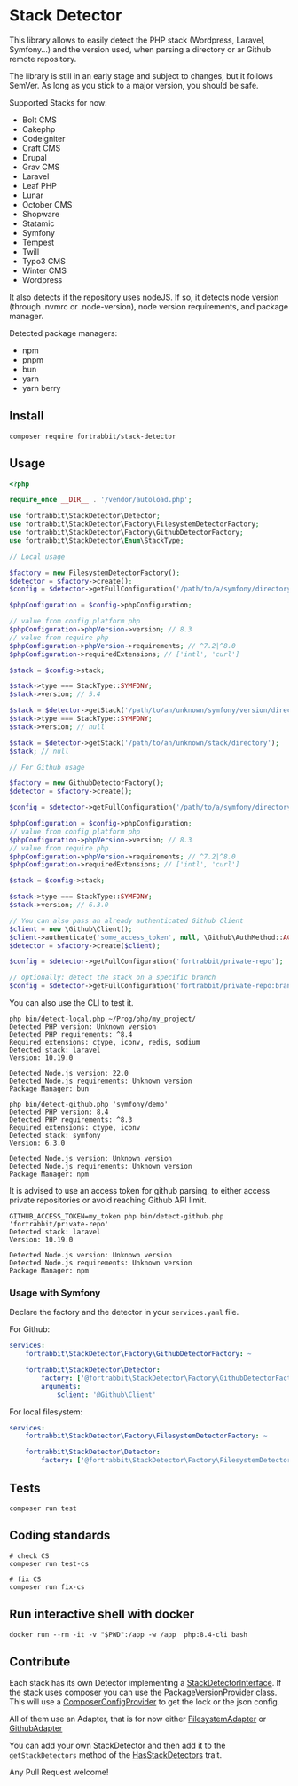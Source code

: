 # Stack Detector

This library allows to easily detect the PHP stack (Wordpress, Laravel, Symfony…) and the version used, when parsing a directory or ar Github remote repository.

The library is still in an early stage and subject to changes, but it follows SemVer. As long as you stick to a major version, you should be safe.

Supported Stacks for now:

- Bolt CMS
- Cakephp
- Codeigniter
- Craft CMS
- Drupal
- Grav CMS
- Laravel
- Leaf PHP
- Lunar
- October CMS
- Shopware
- Statamic
- Symfony
- Tempest
- Twill
- Typo3 CMS
- Winter CMS
- Wordpress

It also detects if the repository uses nodeJS. If so, it detects node version (through .nvmrc or .node-version), node version requirements, and package manager.

Detected package managers:

- npm
- pnpm
- bun
- yarn
- yarn berry

## Install

```
composer require fortrabbit/stack-detector
```

## Usage

```php
<?php

require_once __DIR__ . '/vendor/autoload.php';

use fortrabbit\StackDetector\Detector;
use fortrabbit\StackDetector\Factory\FilesystemDetectorFactory;
use fortrabbit\StackDetector\Factory\GithubDetectorFactory;
use fortrabbit\StackDetector\Enum\StackType;

// Local usage

$factory = new FilesystemDetectorFactory();
$detector = $factory->create();
$config = $detector->getFullConfiguration('/path/to/a/symfony/directory');

$phpConfiguration = $config->phpConfiguration;

// value from config platform php
$phpConfiguration->phpVersion->version; // 8.3
// value from require php
$phpConfiguration->phpVersion->requirements; // ^7.2|^8.0
$phpConfiguration->requiredExtensions; // ['intl', 'curl']

$stack = $config->stack;

$stack->type === StackType::SYMFONY;
$stack->version; // 5.4

$stack = $detector->getStack('/path/to/an/unknown/symfony/version/directory');
$stack->type === StackType::SYMFONY;
$stack->version; // null

$stack = $detector->getStack('/path/to/an/unknown/stack/directory');
$stack; // null

// For Github usage

$factory = new GithubDetectorFactory();
$detector = $factory->create();

$config = $detector->getFullConfiguration('/path/to/a/symfony/directory');

$phpConfiguration = $config->phpConfiguration;
// value from config platform php
$phpConfiguration->phpVersion->version; // 8.3
// value from require php
$phpConfiguration->phpVersion->requirements; // ^7.2|^8.0
$phpConfiguration->requiredExtensions; // ['intl', 'curl']

$stack = $config->stack;

$stack->type === StackType::SYMFONY;
$stack->version; // 6.3.0

// You can also pass an already authenticated Github Client
$client = new \Github\Client();
$client->authenticate('some_access_token', null, \Github\AuthMethod::ACCESS_TOKEN);
$detector = $factory->create($client);

$config = $detector->getFullConfiguration('fortrabbit/private-repo');

// optionally: detect the stack on a specific branch 
$config = $detector->getFullConfiguration('fortrabbit/private-repo:branch-name');
```

You can also use the CLI to test it.

```
php bin/detect-local.php ~/Prog/php/my_project/
Detected PHP version: Unknown version
Detected PHP requirements: ^8.4
Required extensions: ctype, iconv, redis, sodium
Detected stack: laravel
Version: 10.19.0

Detected Node.js version: 22.0
Detected Node.js requirements: Unknown version
Package Manager: bun

php bin/detect-github.php 'symfony/demo'
Detected PHP version: 8.4
Detected PHP requirements: ^8.3
Required extensions: ctype, iconv
Detected stack: symfony
Version: 6.3.0

Detected Node.js version: Unknown version
Detected Node.js requirements: Unknown version
Package Manager: npm
```

It is advised to use an access token for github parsing, to either access private repositories or avoid reaching Github API limit.

```
GITHUB_ACCESS_TOKEN=my_token php bin/detect-github.php 'fortrabbit/private-repo'
Detected stack: laravel
Version: 10.19.0

Detected Node.js version: Unknown version
Detected Node.js requirements: Unknown version
Package Manager: npm
```

### Usage with Symfony

Declare the factory and the detector in your `services.yaml` file.

For Github:

```yaml
services:
    fortrabbit\StackDetector\Factory\GithubDetectorFactory: ~

    fortrabbit\StackDetector\Detector:
        factory: ['@fortrabbit\StackDetector\Factory\GithubDetectorFactory', 'create']
        arguments:
            $client: '@Github\Client'
```

For local filesystem:

```yaml
services:
    fortrabbit\StackDetector\Factory\FilesystemDetectorFactory: ~

    fortrabbit\StackDetector\Detector:
        factory: ['@fortrabbit\StackDetector\Factory\FilesystemDetectorFactory', 'create']
```

## Tests

```
composer run test
```

## Coding standards

```
# check CS
composer run test-cs
```

```
# fix CS
composer run fix-cs
```

## Run interactive shell with docker

```shell
docker run --rm -it -v "$PWD":/app -w /app  php:8.4-cli bash
```

## Contribute

Each stack has its own Detector implementing a [StackDetectorInterface](src/StackDetectorInterface.php).
If the stack uses composer you can use the [PackageVersionProvider](src/Composer/PackageVersionProvider.php) class.
This will use a [ComposerConfigProvider](src/Composer/ComposerConfigProvider.php) to get the lock or the json config.

All of them use an Adapter, that is for now either [FilesystemAdapter](src/DirectoryCrawler/FilesystemAdapter.php) or [GithubAdapter](src/DirectoryCrawler/GithubAdapter.php)

You can add your own StackDetector and then add it to the `getStackDetectors` method of the [HasStackDetectors](src/Factory/HasStackDetectors.php) trait.

Any Pull Request welcome!
